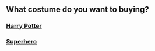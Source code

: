 ## What costume do you want to buying?

### [Harry Potter](../Party/party.md)  
### [Superhero](../Superhero/superhero.md)